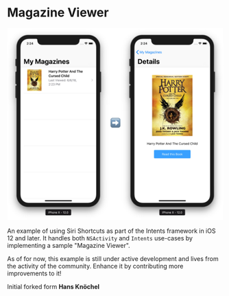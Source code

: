 # Magazine Viewer

<img src="example.jpg" alt="iOS 12 Siri Shortcuts Example" width="800" />

An example of using Siri Shortcuts as part of the Intents framework in iOS 12 and later. It handles 
both `NSActivity` and `Intents` use-cases by implementing a sample "Magazine Viewer".

As of for now, this example is still under active development and lives from the activity of the community.
Enhance it by contributing more improvements to it!

Initial forked form **Hans Knöchel**